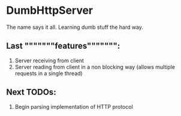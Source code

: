 # DumbHttpServer

The name says it all. Learning dumb stuff the hard way.

## Last """""""features""""""":
1. Server receiving from client
1. Server reading from client in a non blocking way (allows multiple requests in a single thread)

## Next TODOs:
1. Begin parsing implementation of HTTP protocol